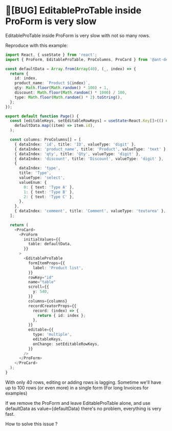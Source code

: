 # 🐛[BUG] EditableProTable inside ProForm is very slow

EditableProTable inside ProForm is very slow with not so many rows.

Reproduce with this example:

```typescript
import React, { useState } from 'react';
import { ProForm, EditableProTable, ProColumns, ProCard } from '@ant-design/pro-components';

const defaultData = Array.from(Array(40), (_, index) => {
  return {
    id: index,
    product_name: `Product ${index}`,
    qty: Math.floor(Math.random() * 100) + 1,
    discount: Math.floor(Math.random() * 1000) / 100,
    type: Math.floor(Math.random() * 2).toString(),
  };
});

export default function Page() {
  const [editableKeys, setEditableRowKeys] = useState<React.Key[]>(() =>
    defaultData.map((item) => item.id),
  );

  const columns: ProColumns[] = [
    { dataIndex: 'id', title: 'ID', valueType: 'digit' },
    { dataIndex: 'product_name', title: 'Product', valueType: 'text' },
    { dataIndex: 'qty', title: 'Qty', valueType: 'digit' },
    { dataIndex: 'discount', title: 'Discount', valueType: 'digit' },
    {
      dataIndex: 'type',
      title: 'Type',
      valueType: 'select',
      valueEnum: {
        0: { text: 'Type A' },
        1: { text: 'Type B' },
        2: { text: 'Type C' },
      },
    },
    { dataIndex: 'comment', title: 'Comment', valueType: 'textarea' },
  ];

  return (
    <ProCard>
      <ProForm
        initialValues={{
          table: defaultData,
        }}
      >
        <EditableProTable
          formItemProps={{
            label: 'Product list',
          }}
          rowKey="id"
          name="table"
          scroll={{
            y: 540,
          }}
          columns={columns}
          recordCreatorProps={{
            record: (index) => {
              return { id: index };
            },
          }}
          editable={{
            type: 'multiple',
            editableKeys,
            onChange: setEditableRowKeys,
          }}
        />
      </ProForm>
    </ProCard>
  );
}
```

With only 40 rows, editing or adding rows is lagging.
Sometime we'll have up to 100 rows (or even more) in a single form (For long Invoices for examples)

If we remove the ProForm and leave EditableProTable alone, and use defaultData as value={defaultData} there's no problem, everything is very fast.

How to solve this issue ?
